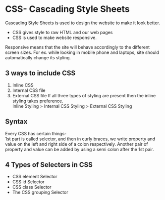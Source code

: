 # CSS- Cascading Style Sheets
Cascading Style Sheets is used to design the website to make it look better. <br>
- CSS gives style to raw HTML and our web pages
- CSS is used to make website responsive.

Responsive means that the site will behave accordingly to the different screen sizes. For ex. while looking in mobile phone and laptops, site should automatically change its styling. <br> 
## 3 ways to include CSS
1. Inline CSS
2. Internal CSS file
3. External CSS file
If all three types of styling are present then the inline styling takes preference. <br>
Inline Styling > Internal CSS Styling > External CSS Styling <br>
## Syntax
Every CSS has certain things- <br>
1st part is called selector, and then in curly braces, we write property and value on the left and right side of a colon respectively. Another pair of property and value can be added by using a semi colon after the 1st pair. <br>
## 4 Types of Selecters in CSS
- CSS element Selector
- CSS id Selector
- CSS class Selector
- The CSS grouping Selector
